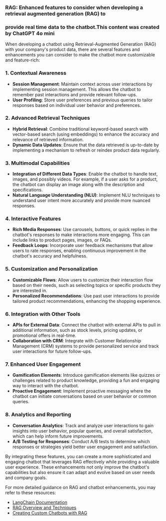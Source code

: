 ### **RAG:** Enhanced features to consider when developing a retrieval augmented generation (RAG) to
### provide real time data to the chatbot.This content was created by ChatGPT 4o mini
When developing a chatbot using Retrieval-Augmented Generation (RAG) with your company's product data, there are several features and enhancements you can consider to make the chatbot more customizable and feature-rich:

### 1. **Contextual Awareness**
   - **Session Management**: Maintain context across user interactions by implementing session management. This allows the chatbot to remember past interactions and provide relevant follow-ups.
   - **User Profiling**: Store user preferences and previous queries to tailor responses based on individual user behavior and preferences.

### 2. **Advanced Retrieval Techniques**
   - **Hybrid Retrieval**: Combine traditional keyword-based search with vector-based search (using embeddings) to enhance the accuracy and relevance of retrieved information.
   - **Dynamic Data Updates**: Ensure that the data retrieved is up-to-date by implementing a mechanism to refresh or reindex product data regularly.

### 3. **Multimodal Capabilities**
   - **Integration of Different Data Types**: Enable the chatbot to handle text, images, and possibly videos. For example, if a user asks for a product, the chatbot can display an image along with the description and specifications.
   - **Natural Language Understanding (NLU)**: Implement NLU techniques to understand user intent more accurately and provide more nuanced responses.

### 4. **Interactive Features**
   - **Rich Media Responses**: Use carousels, buttons, or quick replies in the chatbot's responses to make interactions more engaging. This can include links to product pages, images, or FAQs.
   - **Feedback Loops**: Incorporate user feedback mechanisms that allow users to rate responses, enabling continuous improvement in the chatbot's accuracy and helpfulness.

### 5. **Customization and Personalization**
   - **Customizable Flows**: Allow users to customize their interaction flow based on their needs, such as selecting topics or specific products they are interested in.
   - **Personalized Recommendations**: Use past user interactions to provide tailored product recommendations, enhancing the shopping experience.

### 6. **Integration with Other Tools**
   - **APIs for External Data**: Connect the chatbot with external APIs to pull in additional information, such as stock levels, pricing updates, or promotional offers in real-time.
   - **Collaboration with CRM**: Integrate with Customer Relationship Management (CRM) systems to provide personalized service and track user interactions for future follow-ups.

### 7. **Enhanced User Engagement**
   - **Gamification Elements**: Introduce gamification elements like quizzes or challenges related to product knowledge, providing a fun and engaging way to interact with the chatbot.
   - **Proactive Engagement**: Implement proactive messaging where the chatbot can initiate conversations based on user behavior or common queries.

### 8. **Analytics and Reporting**
   - **Conversation Analytics**: Track and analyze user interactions to gain insights into user behavior, popular queries, and overall satisfaction, which can help inform future improvements.
   - **A/B Testing for Responses**: Conduct A/B tests to determine which responses or strategies yield better user engagement and satisfaction.

By integrating these features, you can create a more sophisticated and engaging chatbot that leverages RAG effectively while providing a valuable user experience. These enhancements not only improve the chatbot's capabilities but also ensure it can adapt and evolve based on user needs and company goals. 

For more detailed guidance on RAG and chatbot enhancements, you may refer to these resources:
- [LangChain Documentation](https://python.langchain.com/)
- [RAG Overview and Techniques](https://towardsdatascience.com/retrieval-augmented-generation-for-text-generation-a8e946f7d916)
- [Creating Custom Chatbots with RAG](https://www.analyticsvidhya.com/blog/2023/06/creating-a-chatbot-with-retrieval-augmented-generation-rag/)